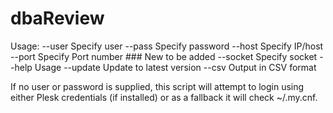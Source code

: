 # dbaReview
Usage:
--user <username>      Specify user
--pass <password>      Specify password
--host <host>          Specify IP/host
--port <port number>   Specify Port number ### New to be added
--socket <socket>      Specify socket
--help                 Usage
--update               Update to latest version
--csv                  Output in CSV format

If no user or password is supplied, this script will attempt to login using
either Plesk credentials (if installed) or as a fallback it will check ~/.my.cnf.
